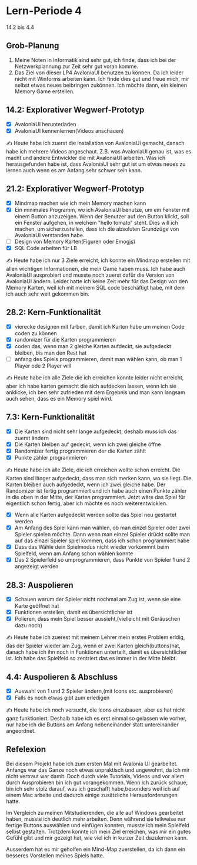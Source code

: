 # Lern-Periode 4

14.2 bis 4.4

## Grob-Planung

1. Meine Noten in Informatik sind sehr gut, ich finde, dass ich bei der Netzwerkplannung zur Zeit sehr gut voran komme.
2. Das Ziel von dieser LP4 AvaloniaUI benutzen zu können. Da ich leider nicht mit Winforms arbeiten kann. Ich finde dies gut und freue mich, mir selbst etwas neues beibringen zukönnen. Ich möchte dann, ein kleinen Memory Game erstellen.


## 14.2: Explorativer Wegwerf-Prototyp

- [x] AvaloniaUI herunterladen
- [x] AvaloniaUI kennenlernen(Videos anschauen) 

✍️ Heute habe ich zuerst die installation von AvaloniaUi gemacht, danach habe ich mehrere Videos angeschaut. Z.B. was AvaloniaUI genau ist, was es macht und andere Entwickler die mit AvaloniaUI arbeiten. Was ich herausgefunden habe ist, dass AvaloniaUI sehr gut ist um etwas neues zu lernen auch wenn es am Anfang sehr schwer sein kann.


## 21.2: Explorativer Wegwerf-Prototyp

- [x] Mindmap machen wie ich mein Memory machen kann
- [x] Ein minimales Programm, wo ich AvaloniaUI benutze, um ein Fenster mit einem Button anzuzeigen. Wenn der Benutzer auf den Button klickt, soll ein Fenster aufgehen, in
      welchem "hello tomato" steht. Dies will ich machen, um sicherzustellen, dass ich die absoluten Grundzüge von AvaloniaUI verstanden habe.
- [ ] Design von Memory Karten(Figuren oder Emogjs)
- [x] SQL Code arbeiten für LB

✍️ Heute habe ich nur 3 Ziele erreicht, ich konnte ein Mindmap erstellen mit allen wichtigen Informationen, die mein Game haben muss. Ich habe auch AvaloniaUI ausprobiert und musste noch zuerst dafür die Version
von AvaloniaUI ändern. Leider hatte ich keine Zeit mehr für das Design von den Memory Karten, weil ich mit meinem SQL code beschäftigt habe, mit dem ich auch sehr weit gekommen bin.


## 28.2: Kern-Funktionalität

- [x] vierecke designen mit farben, damit ich Karten habe um meinen Code coden zu können
- [x] randomizer für die Karten programmieren
- [x] coden das, wenn man 2 gleiche Karten aufdeckt, sie aufgedeckt bleiben, bis man den Rest hat
- [ ] anfang des Spiels programmieren, damit man wählen kann, ob man 1 Player ode 2 Player will 

✍️ Heute habe ich alle Ziele die ich erreichen konnte leider nicht erreicht, aber ich habe karten gemacht die sich aufdecken lassen, wenn ich sie anklicke, ich ben sehr zufrieden mit dem Ergebnis
und man kann langsam auch sehen, dass es ein Memory spiel wird.

## 7.3: Kern-Funktionalität
 
- [x] Die Karten sind nicht sehr lange aufgedeckt, deshalb muss ich das zuerst ändern
- [x] Die Karten bleiben auf gedeckt, wenn ich zwei gleiche öffne
- [x] Randomizer fertig programmieren der die Karten zählt
- [x] Punkte zähler programmieren

✍️ Heute habe ich alle Ziele, die ich erreichen wollte schon erreicht. Die Karten sind länger aufgedeckt, dass man sich merken kann, wo sie liegt. Die Karten bleiben auch aufgedeckt, wenn ich zwei gleiche habe. Der Randomizer ist fertig programmiert und ich habe auch einen Punkte zähler in die oben in der Mitte, der Karten programmiert. Jetzt wäre das Spiel für eigentlich schon fertig, aber ich möchte es noch weiterentwicklen.

- [x] Wenn alle Karten aufgedeckt werden sollte das Spiel neu gestartet werden
- [x] Am Anfang des Spiel kann man wählen, ob man einzel Spieler oder zwei Spieler spielen möchte. Dann wenn man einzel Spieler drückt sollte man auf das einzel Spieler spiel kommen,
      dass ich schon programmiert habe
- [x] Dass das Wähle dein Spielmodus nicht wieder vorkommnt beim Spielfeld, wenn am Anfang schon wählen konnte
- [x] Das 2 Spielerfeld so umprogrammieren, dass Punkte von Spieler 1 und 2 angezeigt werden

## 28.3: Auspolieren

- [x]  Schauen warum der Spieler nicht nochmal am Zug ist, wenn sie eine Karte geöffnet hat
- [x]  Funktionen erstellen, damit es übersichtlicher ist
- [x]  Polieren, dass mein Spiel besser aussieht,(vielleicht mit Geräuschen dazu noch)

✍️ Heute habe ich zuerest mit meinem Lehrer mein erstes Problem erldig, das der Spieler wieder am Zug, wenn er zwei Karten gleich(buttons)hat,
danach habe ich ihn noch in Funktionen unterteilt, damit es übersichtlicher ist. Ich habe das Spielfeld so zentriert das es immer in der Mitte bleibt.

## 4.4: Auspolieren & Abschluss

- [x]  Auswahl von 1 und 2 Spieler ändern,(mit Icons etc. ausprobieren)
- [x]  Falls es noch etwas gibt zum erledigen

✍️ Heute habe ich noch versucht, die Icons einzubauen, aber es hat nicht ganz funktioniert. Deshalb habe ich es erst einmal so gelassen wie vorher,
nur habe ich die Buttons am Anfang nebeneinander statt untereinander angeordnet.

## Refelexion

Bei diesem Projekt habe ich zum ersten Mal mit Avalonia UI gearbeitet. Anfangs war das Ganze noch etwas unpraktisch und ungewohnt, da ich mir nicht vertraut war damit. Doch durch viele Tutorials, Videos und vor allem durch Ausprobieren bin ich gut vorangekommen. Wenn ich zurück schaue, bin ich sehr stolz darauf, was ich geschafft habe,besonders weil ich auf einem Mac arbeite und dadurch einige zusätzliche Herausforderungen hatte.

Im Vergleich zu meinen Mitstudierenden, die alle auf Windows gearbeitet haben, musste ich deutlich mehr arbeiten. Denn während sie teilweise nur fertige Buttons auswählen und einfügen konnten, musste ich mein Spielfeld selbst gestalten. Trotzdem konnte ich mein Ziel erreichen, was mir ein gutes Gefühl gibt und mir gezeigt hat, wie viel ich in kurzer Zeit dazulernen kann. 

Ausserdem hat es mir geholfen ein Mind-Map zuerstellen, da ich dann ein besseres Vorstellen meines Spiels hatte.

